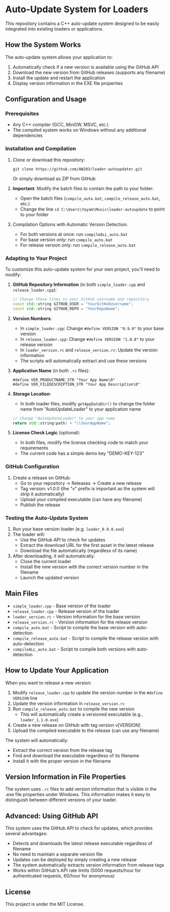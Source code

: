 # Auto-Update System for Loaders

This repository contains a C++ auto-update system designed to be easily integrated into existing loaders or applications.

## How the System Works

The auto-update system allows your application to:

1. Automatically check if a new version is available using the GitHub API
2. Download the new version from GitHub releases (supports any filename)
3. Install the update and restart the application
4. Display version information in the EXE file properties

## Configuration and Usage

### Prerequisites

- Any C++ compiler (GCC, MinGW, MSVC, etc.)
- The compiled system works on Windows without any additional dependencies

### Installation and Compilation

1. Clone or download this repository:
   ```
   git clone https://github.com/AW203/loader-autoupdater.git
   ```
   Or simply download as ZIP from GitHub

2. **Important**: Modify the batch files to contain the path to your folder:
   - Open the batch files (`compile_auto.bat`, `compile_release_auto.bat`, etc.)
   - Change the line `cd C:\Users\Yayam\Music\loader-autoupdate` to point to your folder

3. Compilation Options with Automatic Version Detection:
   - For both versions at once: run `compileALL_auto.bat`
   - For base version only: run `compile_auto.bat`
   - For release version only: run `compile_release_auto.bat`

### Adapting to Your Project

To customize this auto-update system for your own project, you'll need to modify:

1. **GitHub Repository Information** (in both `simple_loader.cpp` and `release_loader.cpp`):
   ```cpp
   // Change these lines to your GitHub username and repository
   const std::string GITHUB_USER = "YourGitHubUsername";
   const std::string GITHUB_REPO = "YourRepoName";
   ```

2. **Version Numbers**:
   - In `simple_loader.cpp`: Change `#define VERSION "0.9.0"` to your base version
   - In `release_loader.cpp`: Change `#define VERSION "1.0.0"` to your release version
   - In `loader_version.rc` and `release_version.rc`: Update the version information
   - The scripts will automatically extract and use these versions

3. **Application Name** (in both `.rc` files):
   ```
   #define VER_PRODUCTNAME_STR "Your App Name\0"
   #define VER_FILEDESCRIPTION_STR "Your App Description\0"
   ```

4. **Storage Location**:
   - In both loader files, modify `getAppDataDir()` to change the folder name from "AutoUpdateLoader" to your application name
   ```cpp
   // Change "AutoUpdateLoader" to your app name
   return std::string(path) + "\\YourAppName";
   ```

5. **License Check Logic** (optional):
   - In both files, modify the license checking code to match your requirements
   - The current code has a simple demo key "DEMO-KEY-123"

### GitHub Configuration

1. Create a release on GitHub:
   - Go to your repository → Releases → Create a new release
   - Tag version: v1.0.0 (the "v" prefix is important as the system will strip it automatically)
   - Upload your compiled executable (can have any filename)
   - Publish the release

### Testing the Auto-Update System

1. Run your base version loader (e.g. `loader_0.9.0.exe`)
2. The loader will:
   - Use the GitHub API to check for updates
   - Extract the download URL for the first asset in the latest release
   - Download the file automatically (regardless of its name)
3. After downloading, it will automatically:
   - Close the current loader
   - Install the new version with the correct version number in the filename
   - Launch the updated version

## Main Files

- `simple_loader.cpp` - Base version of the loader
- `release_loader.cpp` - Release version of the loader
- `loader_version.rc` - Version information for the base version
- `release_version.rc` - Version information for the release version
- `compile_auto.bat` - Script to compile the base version with auto-detection
- `compile_release_auto.bat` - Script to compile the release version with auto-detection
- `compileALL_auto.bat` - Script to compile both versions with auto-detection

## How to Update Your Application

When you want to release a new version:

1. Modify `release_loader.cpp` to update the version number in the `#define VERSION` line
2. Update the version information in `release_version.rc`
3. Run `compile_release_auto.bat` to compile the new version
   - This will automatically create a versioned executable (e.g., `loader_1.1.0.exe`)
4. Create a new release on GitHub with tag version v[VERSION]
5. Upload the compiled executable to the release (can use any filename)

The system will automatically:
- Extract the correct version from the release tag
- Find and download the executable regardless of its filename
- Install it with the proper version in the filename

## Version Information in File Properties

The system uses `.rc` files to add version information that is visible in the .exe file properties under Windows. This information makes it easy to distinguish between different versions of your loader.

## Advanced: Using GitHub API

This system uses the GitHub API to check for updates, which provides several advantages:
- Detects and downloads the latest release executable regardless of filename
- No need to maintain a separate version file
- Updates can be deployed by simply creating a new release
- The system automatically extracts version information from release tags
- Works within GitHub's API rate limits (5000 requests/hour for authenticated requests, 60/hour for anonymous)

## License

This project is under the MIT License. 